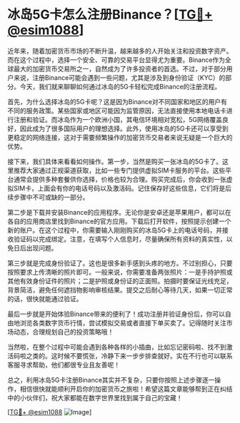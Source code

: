 # 冰岛5G卡怎么注册Binance？[[TG💪+ @esim1088](https://t.me/s/esim1088)]

近年来，随着加密货币市场的不断升温，越来越多的人开始关注和投资数字资产。而在这个过程中，选择一个安全、可靠的交易平台显得尤为重要。Binance作为全球最大的加密货币交易所之一，自然成为了许多投资者的首选。不过，对于部分用户来说，注册Binance可能会遇到一些问题，尤其是涉及到身份验证（KYC）的部分。今天，我们就来聊聊如何通过冰岛的5G卡轻松完成Binance的注册流程。

首先，为什么选择冰岛的5G卡呢？这是因为Binance对不同国家和地区的用户有不同的服务政策。某些国家或地区可能因为监管原因，无法直接使用本地电话卡进行注册和验证。而冰岛作为一个欧洲小国，其电信环境相对宽松，5G网络覆盖良好，因此成为了很多国际用户的理想选择。此外，使用冰岛的5G卡还可以享受到更稳定的网络连接，这对于需要频繁操作的加密货币交易者来说无疑是一个巨大的优势。

接下来，我们具体来看看如何操作。第一步，当然是购买一张冰岛的5G卡了。这里推荐大家通过正规渠道获取，比如一些专门提供虚拟SIM卡服务的平台。这些平台通常会提供多种套餐供你选择，价格也较为合理。购买完成后，你会收到一张虚拟SIM卡，上面会有你的电话号码以及激活码。记住保存好这些信息，它们将是后续步骤中不可或缺的一部分。

第二步是下载并安装Binance的应用程序。无论你是安卓还是苹果用户，都可以在各自的应用商店里找到Binance的官方应用。下载后打开软件，按照提示创建一个新的账户。在这个过程中，你需要输入刚刚购买的冰岛5G卡上的电话号码，并接收验证码以完成绑定。注意，在填写个人信息时，尽量确保所有资料的真实性，以免日后出现问题。

第三步就是完成身份验证了。这也是很多新手感到头疼的地方。不过别担心，只要按照要求上传清晰的照片即可。一般来说，你需要准备两张照片：一是手持护照或其他有效身份证件的照片；二是护照或身份证的正面照。拍摄时要保证光线充足，背景简洁，避免任何遮挡物影响审核结果。提交之后耐心等待几天，如果一切正常的话，很快就能通过验证。

最后一步就是开始体验Binance带来的便利了！成功注册并验证身份后，你可以自由地浏览各类数字货币行情，尝试模拟交易或者直接下单买卖了。记得随时关注市场动态，合理规划自己的投资策略哦！

当然啦，在整个过程中可能会遇到各种各样的小插曲，比如忘记密码啦、找不到激活码啦之类的。这时候不要慌张，冷静下来一步步排查就好。实在不行也可以联系客服寻求帮助，他们都很专业且友善呢！

总之，利用冰岛5G卡注册Binance其实并不复杂，只要你按照上述步骤逐一操作，相信很快就能顺利开启你的加密货币之旅啦！希望这篇文章能够帮到正在纠结中的小伙伴们，祝大家都能在数字世界里找到属于自己的宝藏！

[[TG💪+ @esim1088](https://t.me/s/esim1088) ![Image](https://i.postimg.cc/4NQfJmqS/Snipaste-2025-05-13-00-14-12.png)]